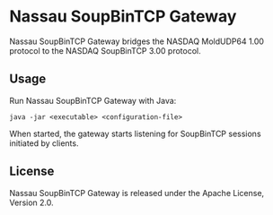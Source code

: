 Nassau SoupBinTCP Gateway
=========================

Nassau SoupBinTCP Gateway bridges the NASDAQ MoldUDP64 1.00 protocol to the
NASDAQ SoupBinTCP 3.00 protocol.


Usage
-----

Run Nassau SoupBinTCP Gateway with Java:

    java -jar <executable> <configuration-file>

When started, the gateway starts listening for SoupBinTCP sessions initiated
by clients.


License
-------

Nassau SoupBinTCP Gateway is released under the Apache License, Version 2.0.
